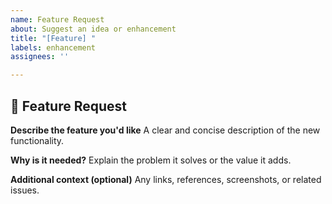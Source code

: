 ```yaml
---
name: Feature Request
about: Suggest an idea or enhancement
title: "[Feature] "
labels: enhancement
assignees: ''

---
```


## 🚀 Feature Request

**Describe the feature you'd like**
A clear and concise description of the new functionality.

**Why is it needed?**
Explain the problem it solves or the value it adds.

**Additional context (optional)**
Any links, references, screenshots, or related issues.
